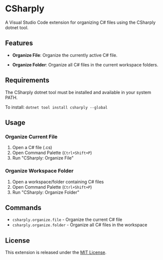 # CSharply

A Visual Studio Code extension for organizing C# files using the CSharply dotnet tool.

## Features

- **Organize File**: Organize the currently active C# file.
 
- **Organize Folder**: Organize all C# files in the current workspace folders.

## Requirements

The CSharply dotnet tool must be installed and available in your system PATH. 

To install: `dotnet tool install csharply --global`  

## Usage

### Organize Current File
1. Open a C# file (.cs)
2. Open Command Palette (`Ctrl+Shift+P`)
3. Run "CSharply: Organize File"

### Organize Workspace Folder
1. Open a workspace/folder containing C# files
2. Open Command Palette (`Ctrl+Shift+P`)
3. Run "CSharply: Organize Folder"

## Commands

- `csharply.organize.file` - Organize the current C# file
- `csharply.organize.folder` - Organize all C# files in the workspace

## License

This extension is released under the [MIT License](LICENSE).

